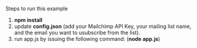 Steps to run this example

1. **npm install**
2. update **config.json** (add your Mailchimp API Key, your mailing list name, and the email you want to usubscribe from the list).
3. run app.js by issuing the following command: (**node app.js**)